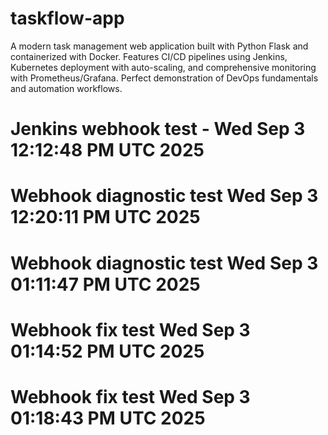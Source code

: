 # taskflow-app
A modern task management web application built with Python Flask and containerized with Docker. Features CI/CD pipelines using Jenkins, Kubernetes deployment with auto-scaling, and comprehensive monitoring with Prometheus/Grafana. Perfect demonstration of DevOps fundamentals and automation workflows.
# Jenkins webhook test - Wed Sep  3 12:12:48 PM UTC 2025
# Webhook diagnostic test Wed Sep  3 12:20:11 PM UTC 2025
# Webhook diagnostic test Wed Sep  3 01:11:47 PM UTC 2025
# Webhook fix test Wed Sep  3 01:14:52 PM UTC 2025
# Webhook fix test Wed Sep  3 01:18:43 PM UTC 2025
